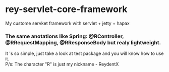 # rey-servlet-core-framework

My custome servket framework with servlet + jetty + hapax
### The same anotations like Spring: @RController, @RRequestMapping, @RResponseBody but realy lightweight.
It 's so simple, just take a look at test package and you will know how to use it. <br />
P/s: The character "R" is just my nickname - ReydentX
